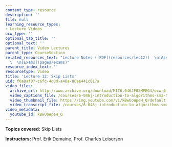 ```yaml
---
content_type: resource
description: ''
file: null
learning_resource_types:
- Lecture Videos
ocw_type: ''
optional_tab_title: ''
optional_text: ''
parent_title: Video Lectures
parent_type: CourseSection
related_resources_text: "Lecture Notes ([PDF](resources/lec12))  \n[Assignments](pages/assignments)\
  \  \n[Exams](pages/exams)"
resource_index_text: ''
resourcetype: Video
title: 'Lecture 12: Skip Lists'
uid: f0a8af87-c6fc-4d8d-a48a-86ae441c817a
video_files:
  archive_url: http://www.archive.org/download/MIT6.046JF05MPEG4/ocw-6.046-26oct2005-220k.mp4
  video_captions_file: /courses/6-046j-introduction-to-algorithms-sma-5503-fall-2005/30ea45bd0e5e5724bde89e2816cd308a_kBwUoWpeH_Q.vtt
  video_thumbnail_file: https://img.youtube.com/vi/kBwUoWpeH_Q/default.jpg
  video_transcript_file: /courses/6-046j-introduction-to-algorithms-sma-5503-fall-2005/8eb6b518f066789ef290d1fd71e348c0_kBwUoWpeH_Q.pdf
video_metadata:
  youtube_id: kBwUoWpeH_Q
---
```


**Topics covered:** Skip Lists

**Instructors:** Prof. Erik Demaine, Prof. Charles Leiserson